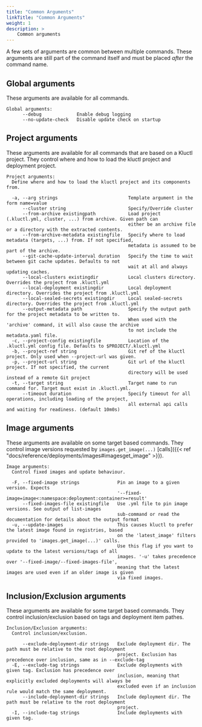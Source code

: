 ```yaml
---
title: "Common Arguments"
linkTitle: "Common Arguments"
weight: 1
description: >
    Common arguments
---
```


A few sets of arguments are common between multiple commands. These arguments are still part of the command itself and
must be placed *after* the command name.

## Global arguments

These arguments are available for all commands.

<!-- BEGIN SECTION "deploy" "Global arguments" true -->
```
Global arguments:
      --debug             Enable debug logging
      --no-update-check   Disable update check on startup

```
<!-- END SECTION -->

## Project arguments

These arguments are available for all commands that are based on a Kluctl project.
They control where and how to load the kluctl project and deployment project.

<!-- BEGIN SECTION "deploy" "Project arguments" true -->
```
Project arguments:
  Define where and how to load the kluctl project and its components from.

  -a, --arg strings                          Template argument in the form name=value
      --cluster string                       Specify/Override cluster
      --from-archive existingpath            Load project (.kluctl.yml, cluster, ...) from archive. Given path can
                                             either be an archive file or a directory with the extracted contents.
      --from-archive-metadata existingfile   Specify where to load metadata (targets, ...) from. If not specified,
                                             metadata is assumed to be part of the archive.
      --git-cache-update-interval duration   Specify the time to wait between git cache updates. Defaults to not
                                             wait at all and always updating caches.
      --local-clusters existingdir           Local clusters directory. Overrides the project from .kluctl.yml
      --local-deployment existingdir         Local deployment directory. Overrides the project from .kluctl.yml
      --local-sealed-secrets existingdir     Local sealed-secrets directory. Overrides the project from .kluctl.yml
      --output-metadata path                 Specify the output path for the project metadata to be written to.
                                             When used with the 'archive' command, it will also cause the archive
                                             to not include the metadata.yaml file.
  -c, --project-config existingfile          Location of the .kluctl.yml config file. Defaults to $PROJECT/.kluctl.yml
  -b, --project-ref string                   Git ref of the kluctl project. Only used when --project-url was given.
  -p, --project-url string                   Git url of the kluctl project. If not specified, the current
                                             directory will be used instead of a remote Git project
  -t, --target string                        Target name to run command for. Target must exist in .kluctl.yml.
      --timeout duration                     Specify timeout for all operations, including loading of the project,
                                             all external api calls and waiting for readiness. (default 10m0s)

```
<!-- END SECTION -->

## Image arguments

These arguments are available on some target based commands.
They control image versions requested by `images.get_image(...)` [calls]({{< ref "docs/reference/deployments/images#imagesget_image" >}}).

<!-- BEGIN SECTION "deploy" "Image arguments" true -->
```
Image arguments:
  Control fixed images and update behaviour.

  -F, --fixed-image strings              Pin an image to a given version. Expects
                                         '--fixed-image=image<:namespace:deployment:container>=result'
      --fixed-images-file existingfile   Use .yml file to pin image versions. See output of list-images
                                         sub-command or read the documentation for details about the output format
  -u, --update-images                    This causes kluctl to prefer the latest image found in registries, based
                                         on the 'latest_image' filters provided to 'images.get_image(...)' calls.
                                         Use this flag if you want to update to the latest versions/tags of all
                                         images. '-u' takes precedence over '--fixed-image/--fixed-images-file',
                                         meaning that the latest images are used even if an older image is given
                                         via fixed images.

```
<!-- END SECTION -->

## Inclusion/Exclusion arguments

These arguments are available for some target based commands.
They control inclusion/exclusion based on tags and deployment item pathes.

<!-- BEGIN SECTION "deploy" "Inclusion/Exclusion arguments" true -->
```
Inclusion/Exclusion arguments:
  Control inclusion/exclusion.

      --exclude-deployment-dir strings   Exclude deployment dir. The path must be relative to the root deployment
                                         project. Exclusion has precedence over inclusion, same as in --exclude-tag
  -E, --exclude-tag strings              Exclude deployments with given tag. Exclusion has precedence over
                                         inclusion, meaning that explicitly excluded deployments will always be
                                         excluded even if an inclusion rule would match the same deployment.
      --include-deployment-dir strings   Include deployment dir. The path must be relative to the root deployment
                                         project.
  -I, --include-tag strings              Include deployments with given tag.

```
<!-- END SECTION -->

